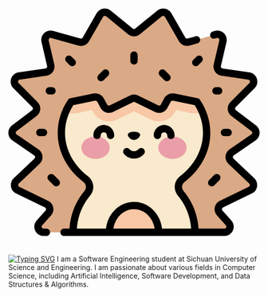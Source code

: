 <svg id="Capa_1" enable-background="new 0 0 511.98 511.98" height="512" viewBox="0 0 511.98 511.98" width="512" xmlns="http://www.w3.org/2000/svg"><g><path d="m448.751 461.501-18.145-20.271c-5.106-5.705-3.338-14.711 3.547-18.06l58.848-28.631c7.235-3.52 8.732-13.179 2.903-18.724l-42.381-40.319c-5.305-5.047-4.624-13.695 1.404-17.85l44.573-30.72c6.477-4.464 6.682-13.959.404-18.699l-40.867-30.85c-5.582-4.214-6.158-12.388-1.221-17.342l38.663-38.807c6.689-6.714 2.873-18.182-6.505-19.55l-54.676-7.974c-6.679-.974-11.097-7.45-9.568-14.024l11.444-49.182c1.987-8.538-5.904-16.084-14.345-13.717l-55.61 15.593c-5.088 1.426-10.494-.787-13.12-5.372l-28.603-49.942c-3.544-6.188-11.799-7.708-17.315-3.188l-44.882 36.777c-4.25 3.483-10.367 3.483-14.618 0l-44.882-36.777c-5.516-4.52-13.771-3-17.315 3.188l-28.604 49.943c-2.626 4.585-8.032 6.799-13.12 5.372l-55.61-15.593c-8.441-2.367-16.332 5.178-14.345 13.717l11.444 49.182c1.53 6.574-2.889 13.05-9.567 14.024l-54.676 7.974c-9.378 1.368-13.194 12.836-6.505 19.55l38.663 38.807c4.937 4.955 4.361 13.128-1.222 17.342l-40.867 30.85c-6.278 4.739-6.073 14.235.404 18.699l44.573 30.72c6.028 4.155 6.709 12.803 1.404 17.85l-42.381 40.319c-5.829 5.545-4.331 15.204 2.903 18.724l58.848 28.631c6.885 3.35 8.654 12.355 3.547 18.06l-18.144 20.271c-6.649 7.428-1.377 19.222 8.592 19.222h368.338c9.969 0 15.241-11.795 8.592-19.223z" fill="#daa985"/><path d="m351.126 400.924c-7.354-8.758-5.832-21.782 3.267-28.71 30.443-23.179 49.62-56.942 49.62-94.538 0-69.898-66.272-126.562-148.023-126.562s-148.023 56.664-148.023 126.562c0 37.596 19.176 71.359 49.62 94.538 9.099 6.928 10.621 19.952 3.267 28.71-18.121 21.58-29.036 49.415-29.036 79.8h248.344c0-30.385-10.914-58.22-29.036-79.8z" fill="#f9e9cd"/><path d="m255.99 151.114c-64.031 0-118.562 34.764-139.195 83.419 4.661 2.341 9.971 3.701 15.756 3.701 6.165 0 7.736-1.057 37.866-7.038l2.033 3.8c9.452 17.672 31.099 24.403 48.8 15.694l34.739-17.095 34.739 17.094c17.691 8.708 39.345 1.982 48.799-15.691l2.034-3.802 30.643 6.3c8.491 1.746 16.373.43 22.992-2.933-20.623-48.672-75.162-83.449-139.206-83.449z" fill="#f8c7a5"/><path d="m262.897 136.068 26.512-18.947c5.739-4.101 13.766-2.327 17.242 3.81l7.69 13.577c2.437 4.303 7.285 6.646 12.171 5.882l40.404-6.319c7.819-1.223 13.982 6.553 11.005 13.887l-6.153 15.157c-1.471 3.624-1.064 7.739 1.088 11.005l20.792 31.546c3.014 4.573-1.006 10.508-6.371 9.405l-50.272-10.334c-5.151-1.059-10.385 1.395-12.866 6.032l-6.653 12.436c-3.021 5.646-9.973 7.882-15.718 5.055l-40.533-19.945c-3.307-1.627-7.182-1.627-10.489 0l-40.533 19.945c-5.745 2.827-12.698.591-15.718-5.055l-6.653-12.436c-2.481-4.637-7.715-7.091-12.865-6.032l-50.272 10.334c-5.365 1.103-9.385-4.832-6.371-9.405l20.792-31.546c2.152-3.265 2.559-7.381 1.088-11.005l-6.153-15.157c-2.977-7.333 3.186-15.11 11.005-13.887l40.404 6.319c4.886.764 9.734-1.579 12.171-5.882l7.69-13.577c3.476-6.137 11.504-7.911 17.242-3.81l26.511 18.947c4.131 2.952 9.681 2.952 13.813 0z" fill="#daa985"/><path d="m306.037 480.724c0-30.171-22.407-54.63-50.047-54.63s-50.047 24.459-50.047 54.63z" fill="#f8c7a5"/><g><g><g><g><ellipse cx="177.613" cy="307.889" fill="#ea9ea8" rx="28.919" ry="23.03"/></g><g><ellipse cx="334.367" cy="307.889" fill="#ea9ea8" rx="28.92" ry="23.03"/></g></g></g></g><path d="m71.583 269.52h-7.432c-4.143 0-7.5 3.357-7.5 7.5s3.357 7.5 7.5 7.5h7.432c4.143 0 7.5-3.357 7.5-7.5s-3.358-7.5-7.5-7.5zm17.293-70.08c4.143 0 7.5-3.357 7.5-7.5s-3.357-7.5-7.5-7.5h-5.373c-4.143 0-7.5 3.357-7.5 7.5s3.357 7.5 7.5 7.5zm103.878-49.105-9.221 9.221c-2.929 2.93-2.929 7.678 0 10.607 2.931 2.929 7.678 2.928 10.607 0l9.221-9.221c2.929-2.93 2.929-7.678 0-10.607-2.93-2.927-7.678-2.927-10.607 0zm-74.749-28.306c-2.929 2.93-2.929 7.678 0 10.607l6.766 6.766c2.931 2.929 7.678 2.928 10.607 0 2.929-2.93 2.929-7.678 0-10.607l-6.766-6.766c-2.93-2.928-7.678-2.928-10.607 0zm265.363 0-6.766 6.766c-2.929 2.93-2.929 7.678 0 10.607 2.931 2.929 7.678 2.928 10.607 0l6.766-6.766c2.929-2.93 2.929-7.678 0-10.607-2.929-2.928-7.677-2.928-10.607 0zm-134.878-3.098v11.784c0 4.143 3.357 7.5 7.5 7.5s7.5-3.357 7.5-7.5v-11.784c0-4.143-3.357-7.5-7.5-7.5s-7.5 3.357-7.5 7.5zm-167.383 297.494-58.849-28.631c-2.534-1.232-3.059-4.6-1.015-6.546l42.38-40.318c8.78-8.352 7.604-22.621-2.317-29.46l-44.573-30.719c-2.254-1.554-2.352-4.87-.141-6.538l40.867-30.85c9.213-6.955 10.157-20.451 2.017-28.622l-38.664-38.808c-2.342-2.352-1.009-6.356 2.274-6.834l54.677-7.974c11.013-1.607 18.312-12.305 15.79-23.146l-11.444-49.18c-.695-2.991 2.073-5.627 5.016-4.796l55.611 15.594c8.408 2.357 17.314-1.29 21.651-8.867l28.605-49.942c1.239-2.167 4.126-2.694 6.053-1.115l44.882 36.777c6.99 5.729 17.135 5.729 24.125 0l44.882-36.777c1.925-1.575 4.811-1.056 6.054 1.115l28.604 49.941c4.341 7.58 13.246 11.224 21.654 8.868l16.098-4.515c3.988-1.119 6.314-5.259 5.196-9.247-1.118-3.987-5.251-6.31-9.247-5.196l-16.096 4.515c-1.785.498-3.669-.272-4.589-1.879l-28.604-49.942c-5.851-10.217-19.48-12.716-28.578-5.262l-44.882 36.777c-1.48 1.213-3.629 1.213-5.109 0l-44.882-36.777c-9.129-7.479-22.746-4.923-28.577 5.262l-28.605 49.943c-.919 1.605-2.812 2.379-4.586 1.878l-55.61-15.594c-13.922-3.9-26.958 8.531-23.675 22.639l11.444 49.181c.533 2.296-1.006 4.563-3.345 4.903l-54.678 7.974c-15.469 2.258-21.766 21.192-10.735 32.266l38.663 38.806c1.725 1.732 1.528 4.589-.427 6.064l-40.867 30.85c-10.345 7.81-10.013 23.502.666 30.861l44.572 30.719c2.11 1.454 2.349 4.475.491 6.241l-42.38 40.318c-9.611 9.142-7.137 25.1 4.791 30.902l58.849 28.631c2.396 1.165 3.038 4.305 1.24 6.314l-18.144 20.27c-10.98 12.267-2.262 31.725 14.181 31.725h5.665c4.143 0 7.5-3.357 7.5-7.5s-3.357-7.5-7.5-7.5h-5.665c-3.471 0-5.347-4.104-3.005-6.721l18.145-20.272c8.43-9.417 5.521-24.272-5.854-29.806zm227.512-266.09c-2.929 2.93-2.929 7.678 0 10.607l9.221 9.221c2.931 2.929 7.678 2.928 10.607 0 2.929-2.93 2.929-7.678 0-10.607l-9.221-9.221c-2.929-2.927-7.677-2.927-10.607 0zm-114.152 111.228c-11.725 0-21.265 9.54-21.265 21.266 0 4.143 3.357 7.5 7.5 7.5s7.5-3.357 7.5-7.5c0-3.455 2.811-6.266 6.265-6.266s6.265 2.81 6.265 6.266c0 4.143 3.357 7.5 7.5 7.5s7.5-3.357 7.5-7.5c0-11.726-9.539-21.266-21.265-21.266zm234.01-77.123h-5.372c-4.142 0-7.5 3.357-7.5 7.5s3.358 7.5 7.5 7.5h5.372c4.143 0 7.5-3.357 7.5-7.5s-3.357-7.5-7.5-7.5zm30.217 145.621c-1.856-1.765-1.618-4.786.491-6.239l44.573-30.72c10.674-7.356 11.017-23.047.666-30.861l-40.867-30.85c-1.952-1.473-2.154-4.329-.427-6.064l38.662-38.806c11.034-11.074 4.733-30.009-10.735-32.266l-54.677-7.974c-2.332-.339-3.879-2.602-3.345-4.902l11.444-49.183c3.278-14.084-9.731-26.544-23.676-22.638l-4.272 1.198c-3.988 1.119-6.315 5.259-5.196 9.247s5.254 6.316 9.247 5.196l4.272-1.198c2.961-.834 5.708 1.822 5.017 4.795l-11.444 49.183c-2.522 10.84 4.778 21.538 15.79 23.145l54.676 7.974c3.284.478 4.618 4.481 2.275 6.834l-38.663 38.808c-8.148 8.178-7.188 21.673 2.017 28.622l40.867 30.85c2.19 1.652 2.136 4.969-.141 6.537l-44.574 30.721c-9.957 6.863-11.063 21.138-2.317 29.458l42.382 40.32c2.047 1.947 1.513 5.315-1.016 6.545l-58.849 28.631c-11.366 5.529-14.291 20.381-5.854 29.807l18.145 20.272c2.315 2.587.508 6.721-3.005 6.721h-52.72c-1.617-28.252-12.323-55.394-30.57-77.124-4.583-5.457-3.656-13.561 2.066-17.92 33.414-25.44 52.577-62.072 52.577-100.505 0-23.728-7.281-47.044-21.058-67.428-1.097-1.623-2.785-2.753-4.703-3.147l-47.238-9.711c-8.34-1.713-16.974 2.333-20.989 9.841l-6.653 12.436c-1.12 2.093-3.665 2.91-5.793 1.863l-40.533-19.945c-5.357-2.637-11.754-2.635-17.111 0l-40.533 19.945c-2.128 1.048-4.673.229-5.793-1.863l-6.653-12.435c-4.016-7.509-12.648-11.556-20.989-9.842l-47.236 9.711c-1.919.395-3.607 1.524-4.704 3.146-13.776 20.384-21.059 43.7-21.059 67.429 0 38.433 19.163 75.065 52.576 100.505 2.779 2.116 4.52 5.17 4.901 8.6.376 3.385-.63 6.695-2.835 9.319-18.246 21.73-28.952 48.872-30.569 77.124h-11.018c-4.143 0-7.5 3.357-7.5 7.5s3.357 7.5 7.5 7.5h326.637c16.464 0 25.147-19.473 14.181-31.725l-18.143-20.272c-1.786-1.994-1.177-5.139 1.239-6.314l58.849-28.631c11.929-5.802 14.402-21.76 4.792-30.901zm-244.706 143.163c3.253-22.436 20.846-39.631 42.002-39.631s38.749 17.195 42.002 39.631zm99.115 0c-3.443-30.733-27.734-54.631-57.113-54.631s-53.67 23.898-57.113 54.631h-59.289c1.598-24.725 11.028-48.446 27.008-67.478 4.868-5.797 7.09-13.121 6.255-20.624-.839-7.548-4.646-14.251-10.722-18.876-29.655-22.579-46.663-54.862-46.663-88.571 0-19.757 5.81-39.23 16.831-56.509l44.188-9.084c1.879-.386 3.834.526 4.742 2.224l6.653 12.436c4.955 9.261 16.218 12.882 25.643 8.246l40.533-19.945c1.209-.596 2.657-.596 3.866 0l40.532 19.945c9.423 4.634 20.688 1.016 25.643-8.246l6.653-12.436c.907-1.696 2.856-2.61 4.742-2.223l44.189 9.084c11.021 17.279 16.831 36.752 16.831 56.509 0 33.709-17.008 65.992-46.663 88.571-12.545 9.55-14.566 27.473-4.468 39.5 15.981 19.031 25.411 42.752 27.009 67.478h-59.287zm127.294-188.704h7.432c4.143 0 7.5-3.357 7.5-7.5s-3.357-7.5-7.5-7.5h-7.432c-4.143 0-7.5 3.357-7.5 7.5 0 4.142 3.358 7.5 7.5 7.5zm-31.313 100.138c2.931 2.929 7.678 2.928 10.607 0l10.321-10.321c2.929-2.93 2.929-7.678 0-10.607-2.93-2.928-7.678-2.928-10.608 0l-10.321 10.321c-2.928 2.929-2.928 7.677.001 10.607zm-91.572-123.095c-11.726 0-21.265 9.54-21.265 21.266 0 4.143 3.357 7.5 7.5 7.5s7.5-3.357 7.5-7.5c0-3.455 2.811-6.266 6.265-6.266s6.265 2.81 6.265 6.266c0 4.143 3.357 7.5 7.5 7.5s7.5-3.357 7.5-7.5c0-11.726-9.539-21.266-21.265-21.266zm-61.522 30.737c6.979 0 12.636-7.078 12.636-10.594s-5.657-6.367-12.636-6.367-12.636 2.851-12.636 6.367 5.657 10.594 12.636 10.594zm19.529 18.14c-3.123-2.722-7.86-2.397-10.582.727-2.26 2.593-5.52 4.08-8.947 4.08s-6.688-1.487-8.947-4.08c-2.723-3.122-7.46-3.447-10.582-.727-3.122 2.722-3.448 7.459-.727 10.582 5.109 5.862 12.492 9.225 20.256 9.225s15.146-3.362 20.256-9.225c2.721-3.123 2.395-7.861-.727-10.582zm-182.944 53.289c-2.93-2.928-7.678-2.928-10.607 0-2.929 2.93-2.929 7.678 0 10.607l10.321 10.321c2.931 2.929 7.678 2.928 10.607 0 2.929-2.93 2.929-7.678 0-10.607z"/></g></svg>

[![Typing SVG](https://readme-typing-svg.demolab.com?font=Fira+Code&weight=700&size=21&pause=1000&color=31F6F7&background=51FF3700&center=true%C2%A0%C2%A0%E7%9C%9F&vCenter=true%C2%A0%C2%A0%E7%9C%9F&repeat=true%C2%A0%C2%A0%E7%9C%9F&random=true%C2%A0%C2%A0%E7%9C%9F&width=435&lines=Hello!+I'm+Hedgeho9%F0%9F%A6%94)](https://git.io/typing-svg)
I am a Software Engineering student at Sichuan University of Science and Engineering. I am passionate about various fields in Computer Science, including Artificial Intelligence, Software Development, and Data Structures & Algorithms.
